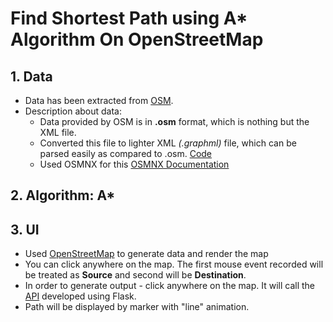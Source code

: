 # Find Shortest Path using A* Algorithm On OpenStreetMap

## 1. Data
* Data has been extracted from [OSM](https://www.openstreetmap.org/).<br>
* Description about data:
  * Data provided by OSM is in __.osm__ format, which is nothing but the XML file.
  * Converted this file to lighter XML _(.graphml)_ file, which can be parsed easily as compared to .osm. [Code](https://github.com/lnvanhuy/FindShortestPath/blob/main/data/transMapgraphml.py) 
  * Used OSMNX for this [OSMNX Documentation](https://osmnx.readthedocs.io/en/stable/osmnx.html#osmnx.core.graph_from_file)

## 2. Algorithm: A*

## 3. UI
* Used [OpenStreetMap](https://www.openstreetmap.org/#map=6/16.11/105.81) to generate data and render the map
* You can click anywhere on the map. The first mouse event recorded will be treated as __Source__ and second will be __Destination__.
* In order to generate output - click anywhere on the map. It will call the [API](https://github.com/lnvanhuy/FindShortestPath/blob/main/src/flaskAPI.py) developed using Flask.
* Path will be displayed by marker with "line" animation.